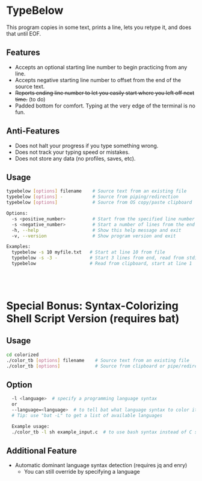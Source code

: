 # TypeBelow

This program copies in some text, prints a line, lets you retype it, and does that until EOF.

## Features
- Accepts an optional starting line number to begin practicing from any line.
- Accepts negative starting line number to offset from the end of the source text.
- ~~Reports ending line number to let you easily start where you left off next time.~~  (to do)
- Padded bottom for comfort.  Typing at the very edge of the terminal is no fun.

## Anti-Features
- Does not halt your progress if you type something wrong.
- Does not track your typing speed or mistakes.
- Does not store any data (no profiles, saves, etc).

## Usage
```bash
typebelow [options] filename    # Source text from an existing file
typebelow [options] -           # Source from piping/redirection
typebelow [options]             # Source from OS copy/paste clipboard

Options:
  -s <positive_number>          # Start from the specified line number
  -s <negative_number>          # Start a number of lines from the end
  -h, --help                    # Show this help message and exit
  -v, --version                 # Show program version and exit

Examples:
  typebelow -s 10 myfile.txt   # Start at line 10 from file
  typebelow -s -3 -            # Start 3 lines from end, read from stdin
  typebelow                    # Read from clipboard, start at line 1
```

<br><br>

# Special Bonus: Syntax-Colorizing Shell Script Version (requires bat)
## Usage
```bash
cd colorized
./color_tb [options] filename    # Source text from an existing file
./color_tb [options]             # Source from clipboard or pipe/redirection
```
## Option
```bash
  -l <language>  # specify a programming language syntax
  or
  --language=<language>	 # to tell bat what language syntax to color it as
  # Tip: use "bat -L" to get a list of available languages

  Example usage:
  ./color_tb -l sh example_input.c  # to use bash syntax instead of C syntax
 ```
## Additional Feature
- Automatic dominant language syntax detection (requires jq and enry)
	- You can still override by specifying a language